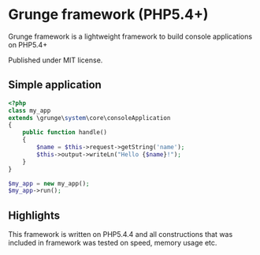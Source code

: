 # Grunge framework (PHP5.4+)
Grunge framework is a lightweight framework to build console applications on PHP5.4+

Published under MIT license.

## Simple application
```php
<?php
class my_app
extends \grunge\system\core\consoleApplication
{
    public function handle()
    {
        $name = $this->request->getString('name');
        $this->output->writeLn("Hello {$name}!");
    }
}

$my_app = new my_app();
$my_app->run();
````

## Highlights
This framework is written on PHP5.4.4 and all constructions that
was included in framework was tested on speed, memory usage etc.